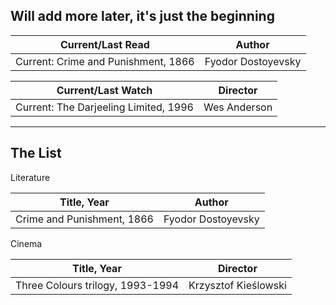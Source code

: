 ## Will add more later, it's just the beginning


| Current/Last Read | Author |
| ------- | ----------- |
|Current: Crime and Punishment, 1866 | Fyodor Dostoyevsky|


| Current/Last Watch | Director  |
| ------- | ----------- |
|Current: The Darjeeling Limited, 1996| Wes Anderson|


---
The List
---

Literature

| Title, Year | Author |
| ------- | ----------- |
| Crime and Punishment, 1866 |Fyodor Dostoyevsky|


Cinema

| Title, Year | Director |
| ------- | ----------- |
| Three Colours trilogy, 1993-1994 | Krzysztof Kieślowski |

